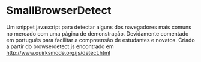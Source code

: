 # SmallBrowserDetect
Um snippet javascript para detectar alguns dos navegadores mais comuns no mercado com uma página de demonstração. 
Devidamente comentado em português para facilitar a compreensão de estudantes e novatos.
Criado a partir do browserdetect.js encontrado em http://www.quirksmode.org/js/detect.html
